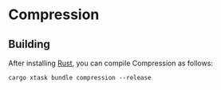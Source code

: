# Compression

## Building

After installing [Rust](https://rustup.rs/), you can compile Compression as follows:

```shell
cargo xtask bundle compression --release
```
